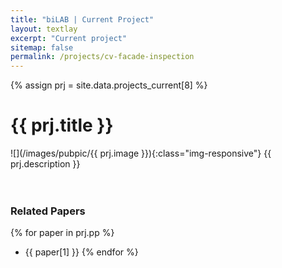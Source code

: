```yaml
---
title: "biLAB | Current Project"
layout: textlay
excerpt: "Current project"
sitemap: false
permalink: /projects/cv-facade-inspection
---
```


{% assign prj = site.data.projects_current[8] %}
# {{ prj.title }}
![](/images/pubpic/{{ prj.image }}){:class="img-responsive"}
{{ prj.description }}  
<br><br>

### Related Papers
{% for paper in prj.pp %}
* {{ paper[1] }}
{% endfor %}
<br>